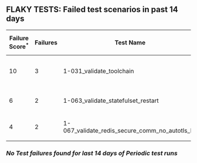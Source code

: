 ## FLAKY TESTS: Failed test scenarios in past 14 days
| Failure Score<sup>*</sup> | Failures | Test Name | Last Seen | PR List and Logs 
|---|---|---|---|---|
| 10 | 3 | 1-031_validate_toolchain  | 6 days ago | 2: [#736](https://github.com/redhat-developer/gitops-operator/pull/736)<sup>[1](https://storage.googleapis.com/test-platform-results/pr-logs/pull/redhat-developer_gitops-operator/736/pull-ci-redhat-developer-gitops-operator-master-v4.13-kuttl-parallel/1800900059718488064/build-log.txt), [2](https://storage.googleapis.com/test-platform-results/pr-logs/pull/redhat-developer_gitops-operator/736/pull-ci-redhat-developer-gitops-operator-master-v4.14-kuttl-parallel/1800959254786478080/build-log.txt)</sup> [#724](https://github.com/redhat-developer/gitops-operator/pull/724)<sup>[1](https://storage.googleapis.com/test-platform-results/pr-logs/pull/redhat-developer_gitops-operator/724/pull-ci-redhat-developer-gitops-operator-master-v4.12-kuttl-parallel/1798318356139347968/build-log.txt)</sup> 
| 6 | 2 | 1-063_validate_statefulset_restart  | 6 days ago | 2: [#736](https://github.com/redhat-developer/gitops-operator/pull/736)<sup>[1](https://storage.googleapis.com/test-platform-results/pr-logs/pull/redhat-developer_gitops-operator/736/pull-ci-redhat-developer-gitops-operator-master-v4.14-kuttl-parallel/1801219887897513984/build-log.txt)</sup> [#729](https://github.com/redhat-developer/gitops-operator/pull/729)<sup>[1](https://storage.googleapis.com/test-platform-results/pr-logs/pull/redhat-developer_gitops-operator/729/pull-ci-redhat-developer-gitops-operator-master-v4.14-kuttl-parallel/1799107740707065856/build-log.txt)</sup> 
| 4 | 2 | 1-067_validate_redis_secure_comm_no_autotls_ha  | 9 days ago | 2: [#725](https://github.com/redhat-developer/gitops-operator/pull/725)<sup>[1](https://storage.googleapis.com/test-platform-results/pr-logs/pull/redhat-developer_gitops-operator/725/pull-ci-redhat-developer-gitops-operator-master-v4.13-kuttl-parallel/1798660036826763264/build-log.txt)</sup> [#724](https://github.com/redhat-developer/gitops-operator/pull/724)<sup>[1](https://storage.googleapis.com/test-platform-results/pr-logs/pull/redhat-developer_gitops-operator/724/pull-ci-redhat-developer-gitops-operator-master-v4.14-kuttl-parallel/1800096522633744384/build-log.txt)</sup> 

### *No Test failures found for last 14 days of __Periodic__ test runs*
